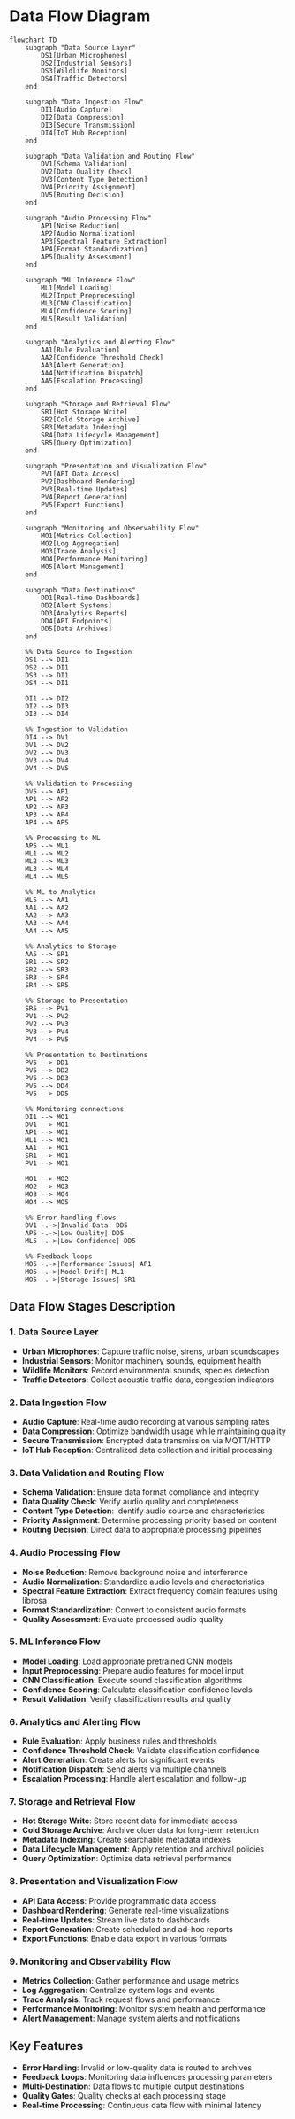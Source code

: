 # Data Flow Diagram

```mermaid
flowchart TD
    subgraph "Data Source Layer"
        DS1[Urban Microphones]
        DS2[Industrial Sensors]
        DS3[Wildlife Monitors]
        DS4[Traffic Detectors]
    end
    
    subgraph "Data Ingestion Flow"
        DI1[Audio Capture]
        DI2[Data Compression]
        DI3[Secure Transmission]
        DI4[IoT Hub Reception]
    end
    
    subgraph "Data Validation and Routing Flow"
        DV1[Schema Validation]
        DV2[Data Quality Check]
        DV3[Content Type Detection]
        DV4[Priority Assignment]
        DV5[Routing Decision]
    end
    
    subgraph "Audio Processing Flow"
        AP1[Noise Reduction]
        AP2[Audio Normalization]
        AP3[Spectral Feature Extraction]
        AP4[Format Standardization]
        AP5[Quality Assessment]
    end
    
    subgraph "ML Inference Flow"
        ML1[Model Loading]
        ML2[Input Preprocessing]
        ML3[CNN Classification]
        ML4[Confidence Scoring]
        ML5[Result Validation]
    end
    
    subgraph "Analytics and Alerting Flow"
        AA1[Rule Evaluation]
        AA2[Confidence Threshold Check]
        AA3[Alert Generation]
        AA4[Notification Dispatch]
        AA5[Escalation Processing]
    end
    
    subgraph "Storage and Retrieval Flow"
        SR1[Hot Storage Write]
        SR2[Cold Storage Archive]
        SR3[Metadata Indexing]
        SR4[Data Lifecycle Management]
        SR5[Query Optimization]
    end
    
    subgraph "Presentation and Visualization Flow"
        PV1[API Data Access]
        PV2[Dashboard Rendering]
        PV3[Real-time Updates]
        PV4[Report Generation]
        PV5[Export Functions]
    end
    
    subgraph "Monitoring and Observability Flow"
        MO1[Metrics Collection]
        MO2[Log Aggregation]
        MO3[Trace Analysis]
        MO4[Performance Monitoring]
        MO5[Alert Management]
    end
    
    subgraph "Data Destinations"
        DD1[Real-time Dashboards]
        DD2[Alert Systems]
        DD3[Analytics Reports]
        DD4[API Endpoints]
        DD5[Data Archives]
    end
    
    %% Data Source to Ingestion
    DS1 --> DI1
    DS2 --> DI1
    DS3 --> DI1
    DS4 --> DI1
    
    DI1 --> DI2
    DI2 --> DI3
    DI3 --> DI4
    
    %% Ingestion to Validation
    DI4 --> DV1
    DV1 --> DV2
    DV2 --> DV3
    DV3 --> DV4
    DV4 --> DV5
    
    %% Validation to Processing
    DV5 --> AP1
    AP1 --> AP2
    AP2 --> AP3
    AP3 --> AP4
    AP4 --> AP5
    
    %% Processing to ML
    AP5 --> ML1
    ML1 --> ML2
    ML2 --> ML3
    ML3 --> ML4
    ML4 --> ML5
    
    %% ML to Analytics
    ML5 --> AA1
    AA1 --> AA2
    AA2 --> AA3
    AA3 --> AA4
    AA4 --> AA5
    
    %% Analytics to Storage
    AA5 --> SR1
    SR1 --> SR2
    SR2 --> SR3
    SR3 --> SR4
    SR4 --> SR5
    
    %% Storage to Presentation
    SR5 --> PV1
    PV1 --> PV2
    PV2 --> PV3
    PV3 --> PV4
    PV4 --> PV5
    
    %% Presentation to Destinations
    PV5 --> DD1
    PV5 --> DD2
    PV5 --> DD3
    PV5 --> DD4
    PV5 --> DD5
    
    %% Monitoring connections
    DI1 --> MO1
    DV1 --> MO1
    AP1 --> MO1
    ML1 --> MO1
    AA1 --> MO1
    SR1 --> MO1
    PV1 --> MO1
    
    MO1 --> MO2
    MO2 --> MO3
    MO3 --> MO4
    MO4 --> MO5
    
    %% Error handling flows
    DV1 -.->|Invalid Data| DD5
    AP5 -.->|Low Quality| DD5
    ML5 -.->|Low Confidence| DD5
    
    %% Feedback loops
    MO5 -.->|Performance Issues| AP1
    MO5 -.->|Model Drift| ML1
    MO5 -.->|Storage Issues| SR1
```

## Data Flow Stages Description

### 1. Data Source Layer
- **Urban Microphones**: Capture traffic noise, sirens, urban soundscapes
- **Industrial Sensors**: Monitor machinery sounds, equipment health
- **Wildlife Monitors**: Record environmental sounds, species detection
- **Traffic Detectors**: Collect acoustic traffic data, congestion indicators

### 2. Data Ingestion Flow
- **Audio Capture**: Real-time audio recording at various sampling rates
- **Data Compression**: Optimize bandwidth usage while maintaining quality
- **Secure Transmission**: Encrypted data transmission via MQTT/HTTP
- **IoT Hub Reception**: Centralized data collection and initial processing

### 3. Data Validation and Routing Flow
- **Schema Validation**: Ensure data format compliance and integrity
- **Data Quality Check**: Verify audio quality and completeness
- **Content Type Detection**: Identify audio source and characteristics
- **Priority Assignment**: Determine processing priority based on content
- **Routing Decision**: Direct data to appropriate processing pipelines

### 4. Audio Processing Flow
- **Noise Reduction**: Remove background noise and interference
- **Audio Normalization**: Standardize audio levels and characteristics
- **Spectral Feature Extraction**: Extract frequency domain features using librosa
- **Format Standardization**: Convert to consistent audio formats
- **Quality Assessment**: Evaluate processed audio quality

### 5. ML Inference Flow
- **Model Loading**: Load appropriate pretrained CNN models
- **Input Preprocessing**: Prepare audio features for model input
- **CNN Classification**: Execute sound classification algorithms
- **Confidence Scoring**: Calculate classification confidence levels
- **Result Validation**: Verify classification results and quality

### 6. Analytics and Alerting Flow
- **Rule Evaluation**: Apply business rules and thresholds
- **Confidence Threshold Check**: Validate classification confidence
- **Alert Generation**: Create alerts for significant events
- **Notification Dispatch**: Send alerts via multiple channels
- **Escalation Processing**: Handle alert escalation and follow-up

### 7. Storage and Retrieval Flow
- **Hot Storage Write**: Store recent data for immediate access
- **Cold Storage Archive**: Archive older data for long-term retention
- **Metadata Indexing**: Create searchable metadata indexes
- **Data Lifecycle Management**: Apply retention and archival policies
- **Query Optimization**: Optimize data retrieval performance

### 8. Presentation and Visualization Flow
- **API Data Access**: Provide programmatic data access
- **Dashboard Rendering**: Generate real-time visualizations
- **Real-time Updates**: Stream live data to dashboards
- **Report Generation**: Create scheduled and ad-hoc reports
- **Export Functions**: Enable data export in various formats

### 9. Monitoring and Observability Flow
- **Metrics Collection**: Gather performance and usage metrics
- **Log Aggregation**: Centralize system logs and events
- **Trace Analysis**: Track request flows and performance
- **Performance Monitoring**: Monitor system health and performance
- **Alert Management**: Manage system alerts and notifications

## Key Features
- **Error Handling**: Invalid or low-quality data is routed to archives
- **Feedback Loops**: Monitoring data influences processing parameters
- **Multi-Destination**: Data flows to multiple output destinations
- **Quality Gates**: Quality checks at each processing stage
- **Real-time Processing**: Continuous data flow with minimal latency
